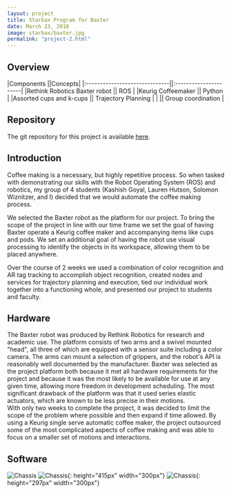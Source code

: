 ```yaml
---
layout: project
title: Starbax Program for Baxter
date: March 23, 2018
image: starbax/baxter.jpg
permalink: "project-2.html"
---
```


## Overview

|Components                     ||Concepts|
|:------------------------------||:----------------------|
|Rethink Robotics Baxter robot  || ROS                   |
|Keurig Coffeemaker             || Python                |
|Assorted cups and k-cups       || Trajectory Planning   |
|                               || Group coordination    |



<!--
Todo:
    Get this project working on my station and collect images
    Get video of my section of the project working. I know can use and rely on it.  
-->

## Repository
The git repository for this project is available [here](https://github.com/Laurenhut/ME495-final-project).


## Introduction
Coffee making is a necessary, but highly repetitive process. So when tasked with demonstrating our skills with the Robot Operating System (ROS) and robotics, my group of 4 students (Kashish Goyal, Lauren Hutson, Solomon Wiznitzer, and I) decided that we would automate the coffee making process.  

We selected the Baxter robot as the platform for our project. To bring the scope of the project in line with our time frame we set the goal of having Baxter operate a Keurig coffee maker and accompanying items like cups and pods. We set an additional goal of having the robot use visual processing to identify the objects in its workspace, allowing them to be placed anywhere.  

Over the course of 2 weeks we used a combination of color recognition and AR tag tracking to accomplish object recognition, created nodes and services for trajectory planning and execution, tied our individual work together into a functioning whole, and presented our project to students and faculty.


## Hardware
The Baxter robot was produced by Rethink Robotics for research and academic use. The platform consists of two arms and a swivel mounted "head", all three of which are equipped with a sensor suite including a color camera. The arms can mount a selection of grippers, and the robot's API is reasonably well documented by the manufacturer. Baxter was selected as the project platform both because it met all hardware requirements for the project and because it was the most likely to be available for use at any given time, allowing more freedom in development scheduling. The most significant drawback of the platform was that it used series elastic actuators, which are known to be less precise in their motions.  
With only two weeks to complete the project, it was decided to limit the scope of the problem where possible and then expand if time allowed. By using a Keurig single serve automatic coffee maker, the project outsourced some of the most complicated aspects of coffee making and was able to focus on a smaller set of motions and interactions.  



## Software



![Chassis](../public/images/starbax/baxter_press.gif)
![Chassis](../public/images/starbax/baxter_open.gif){: height="415px" width="300px"}
![Chassis](../public/images/starbax/baxter_close.gif){: height="297px" width="300px"}
